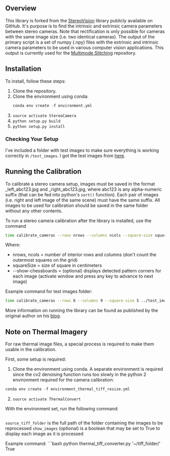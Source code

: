 ## Overview
This library is forked from the [StereoVision](https://github.com/erget/StereoVision) library publicly available on GitHub. It's purpose is to find the intrinsic and extrinsic camera parameters between stereo cameras. Note that rectification is only possible for cameras with the same image size (i.e. two identical cameras). The output of the primary script is a set of numpy (.npy) files with the extrinsic and intrinsic camera parameters to be used in various computer vision applications. This output is currently used for the [Multimode Stitching](https://github.com/kespry/MultimodeStitching) repository.

## Installation
To install, follow these steps:

 1. Clone the repository.
 2. Clone the environment using conda:
 	```python
 	conda env create -f environment.yml
 	```
 3. ```source activate StereoCamera```
 4. ```python setup.py build```
 5. ```python setup.py install```

### Checking Your Setup
I've included a folder with test images to make sure everything is working correctly in ```/test_images```. I got the test images from [here](https://github.com/sourishg/stereo-calibration/tree/master/calib_imgs).

## Running the Calibration
To calibrate a stereo camera setup, images must be saved in the format _left_abc123.jpg and _right_abc123.jpg, where abc123 is any alpha-numeric suffix (that can be fed into python's ```sort()``` function). Each pair of images (i.e. right and left image of the same scene) must have the same suffix. All images to be used for calibration should be saved in the same folder without any other contents.

To run a stereo camera calibration after the library is installed, use the command

```bash
time calibrate_cameras --rows nrows --columns ncols --square-size squareSize --show-chessboards inputImageFolder outputResultsFolder
```

Where:
 * nrows, ncols = number of interior rows and columns (don't count the outermost squares on the grid)
 * squareSize = size of square in centimeters
 * --show-chessboards = (optional) displays detected pattern corners for each image (activate window and press any key to advance to next image)

Example command for test images folder:
```bash
time calibrate_cameras --rows 6 --columns 9 --square-size 5 ../test_images/3/ ../test_images/test_set_3_results/
```
More information on running the library can be found as published by the original author on his [blog](https://erget.wordpress.com/2014/02/28/calibrating-a-stereo-pair-with-python/).

## Note on Thermal Imagery
For raw thermal image files, a special process is required to make them usable in the calibration.

First, some setup is required:
 1. Clone the environment using conda. A separate environment is required since the cv2 denoising function runs too slowly in the python 2   environment required for the camera calibration:
  ```python
  conda env create -f environment_thermal_tiff_resize.yml
  ```
 2. ```source activate ThermalConvert```
 
With the environment set, run the following command:
 ```bash python thermal_tiff_converter.py source_tiff_folder show_images
 ```
 ```source_tiff_folder``` is the full path of the folder containing the images to be reprocessed
 ```show_images``` (optional) is a boolean that may be set to True to display each image as it is processed
 
 Example command: ```bash python thermal_tiff_converter.py '~/tiff_folder/' True
